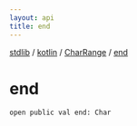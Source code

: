 ```yaml
---
layout: api
title: end
---
```

[stdlib](../../index.md) / [kotlin](../index.md) / [CharRange](index.md) / [end](end.md)

# end

```
open public val end: Char
```
